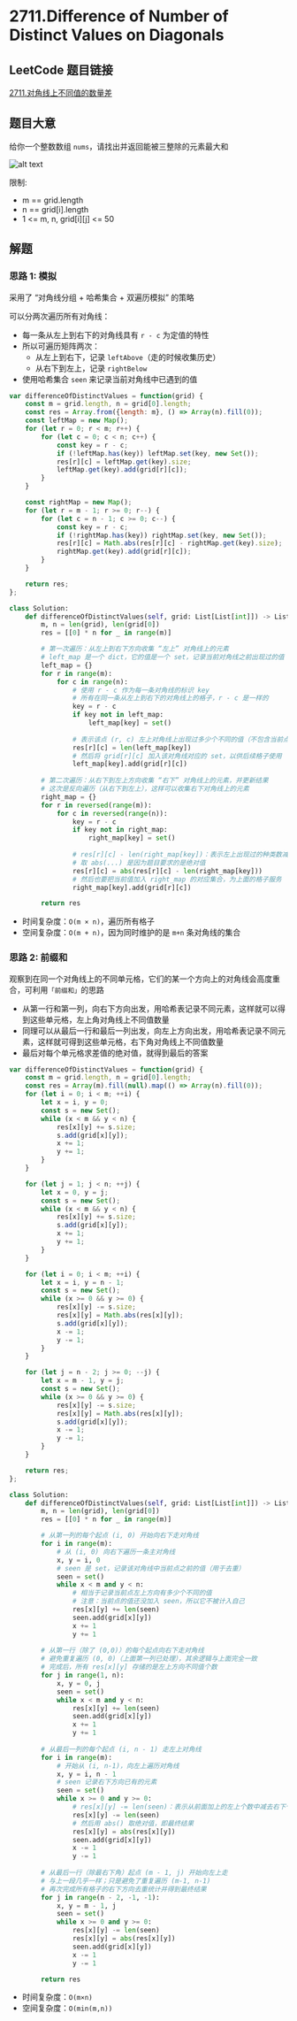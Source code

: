 # 2711.Difference of Number of Distinct Values on Diagonals

## LeetCode 题目链接

[2711.对角线上不同值的数量差](https://leetcode.cn/problems/difference-of-number-of-distinct-values-on-diagonals/)

## 题目大意

给你一个整数数组 `nums`，请找出并返回能被三整除的元素最大和

![alt text](https://github.com/donnapersonal/picx-images-hosting/raw/master/image.3uv2926p9y.webp)

限制:
- m == grid.length
- n == grid[i].length
- 1 <= m, n, grid[i][j] <= 50

## 解题

### 思路 1: 模拟

采用了 “对角线分组 + 哈希集合 + 双遍历模拟” 的策略

可以分两次遍历所有对角线：
- 每一条从左上到右下的对角线具有 `r - c` 为定值的特性
- 所以可遍历矩阵两次：
  - 从左上到右下，记录 `leftAbove`（走的时候收集历史）
  - 从右下到左上，记录 `rightBelow`
- 使用哈希集合 `seen` 来记录当前对角线中已遇到的值

```js
var differenceOfDistinctValues = function(grid) {
    const m = grid.length, n = grid[0].length;
    const res = Array.from({length: m}, () => Array(n).fill(0));
    const leftMap = new Map();
    for (let r = 0; r < m; r++) {
        for (let c = 0; c < n; c++) {
            const key = r - c;
            if (!leftMap.has(key)) leftMap.set(key, new Set());
            res[r][c] = leftMap.get(key).size;
            leftMap.get(key).add(grid[r][c]);
        }
    }

    const rightMap = new Map();
    for (let r = m - 1; r >= 0; r--) {
        for (let c = n - 1; c >= 0; c--) {
            const key = r - c;
            if (!rightMap.has(key)) rightMap.set(key, new Set());
            res[r][c] = Math.abs(res[r][c] - rightMap.get(key).size);
            rightMap.get(key).add(grid[r][c]);
        }
    }

    return res;
};
```
```python
class Solution:
    def differenceOfDistinctValues(self, grid: List[List[int]]) -> List[List[int]]:
        m, n = len(grid), len(grid[0])
        res = [[0] * n for _ in range(m)]

        # 第一次遍历：从左上到右下方向收集 “左上” 对角线上的元素
        # left_map 是一个 dict，它的值是一个 set，记录当前对角线之前出现过的值
        left_map = {}
        for r in range(m):
            for c in range(n):
                # 使用 r - c 作为每一条对角线的标识 key
                # 所有在同一条从左上到右下的对角线上的格子，r - c 是一样的
                key = r - c
                if key not in left_map:
                    left_map[key] = set()
                
                # 表示该点 (r, c) 左上对角线上出现过多少个不同的值（不包含当前点）
                res[r][c] = len(left_map[key])
                # 然后将 grid[r][c] 加入该对角线对应的 set，以供后续格子使用
                left_map[key].add(grid[r][c])
        
        # 第二次遍历：从右下到左上方向收集 “右下” 对角线上的元素，并更新结果
        # 这次是反向遍历（从右下到左上），这样可以收集右下对角线上的元素
        right_map = {}
        for r in reversed(range(m)):
            for c in reversed(range(n)):
                key = r - c
                if key not in right_map:
                    right_map[key] = set()
                
                # res[r][c] - len(right_map[key])：表示左上出现过的种类数减去右下出现过的种类数
                # 取 abs(...) 是因为题目要求的是绝对值
                res[r][c] = abs(res[r][c] - len(right_map[key]))
                # 然后也要把当前值加入 right_map 的对应集合，为上面的格子服务
                right_map[key].add(grid[r][c])

        return res
```

- 时间复杂度：`O(m × n)`，遍历所有格子
- 空间复杂度：`O(m + n)`，因为同时维护的是 `m+n` 条对角线的集合

### 思路 2: 前缀和

观察到在同一个对角线上的不同单元格，它们的某一个方向上的对角线会高度重合，可利用`「前缀和」`的思路
- 从第一行和第一列，向右下方向出发，用哈希表记录不同元素，这样就可以得到这些单元格，左上角对角线上不同值数量
- 同理可以从最后一行和最后一列出发，向左上方向出发，用哈希表记录不同元素，这样就可得到这些单元格，右下角对角线上不同值数量
- 最后对每个单元格求差值的绝对值，就得到最后的答案

```js
var differenceOfDistinctValues = function(grid) {
    const m = grid.length, n = grid[0].length;
    const res = Array(m).fill(null).map(() => Array(n).fill(0));
    for (let i = 0; i < m; ++i) {
        let x = i, y = 0;
        const s = new Set();
        while (x < m && y < n) {
            res[x][y] += s.size;
            s.add(grid[x][y]);
            x += 1;
            y += 1;
        }
    }

    for (let j = 1; j < n; ++j) {
        let x = 0, y = j;
        const s = new Set();
        while (x < m && y < n) {
            res[x][y] += s.size;
            s.add(grid[x][y]);
            x += 1;
            y += 1;
        }
    }

    for (let i = 0; i < m; ++i) {
        let x = i, y = n - 1;
        const s = new Set();
        while (x >= 0 && y >= 0) {
            res[x][y] -= s.size;
            res[x][y] = Math.abs(res[x][y]);
            s.add(grid[x][y]);
            x -= 1;
            y -= 1;
        }
    }

    for (let j = n - 2; j >= 0; --j) {
        let x = m - 1, y = j;
        const s = new Set();
        while (x >= 0 && y >= 0) {
            res[x][y] -= s.size;
            res[x][y] = Math.abs(res[x][y]);
            s.add(grid[x][y]);
            x -= 1;
            y -= 1;
        }
    }

    return res;
};
```
```python
class Solution:
    def differenceOfDistinctValues(self, grid: List[List[int]]) -> List[List[int]]:
        m, n = len(grid), len(grid[0])
        res = [[0] * n for _ in range(m)]

        # 从第一列的每个起点 (i, 0) 开始向右下走对角线
        for i in range(m):
            # 从 (i, 0) 向右下遍历一条主对角线
            x, y = i, 0
            # seen 是 set，记录该对角线中当前点之前的值（用于去重）
            seen = set()
            while x < m and y < n:
                # 相当于记录当前点左上方向有多少个不同的值
                # 注意：当前点的值还没加入 seen，所以它不被计入自己
                res[x][y] += len(seen)
                seen.add(grid[x][y])
                x += 1
                y += 1
        
        # 从第一行（除了 (0,0)）的每个起点向右下走对角线
        # 避免重复遍历 (0, 0)（上面第一列已处理），其余逻辑与上面完全一致
        # 完成后，所有 res[x][y] 存储的是左上方向不同值个数
        for j in range(1, n):
            x, y = 0, j
            seen = set()
            while x < m and y < n:
                res[x][y] += len(seen)
                seen.add(grid[x][y])
                x += 1
                y += 1
        
        # 从最后一列的每个起点 (i, n - 1) 走左上对角线
        for i in range(m):
            # 开始从 (i, n-1)，向左上遍历对角线
            x, y = i, n - 1
            # seen 记录右下方向已有的元素
            seen = set()
            while x >= 0 and y >= 0:
                # res[x][y] -= len(seen)：表示从前面加上的左上个数中减去右下个数
                res[x][y] -= len(seen)
                # 然后用 abs() 取绝对值，即最终结果
                res[x][y] = abs(res[x][y])
                seen.add(grid[x][y])
                x -= 1
                y -= 1
        
        # 从最后一行（除最右下角）起点 (m - 1, j) 开始向左上走
        # 与上一段几乎一样；只是避免了重复遍历 (m-1, n-1)
        # 再次完成所有格子的右下方向去重统计并得到最终结果
        for j in range(n - 2, -1, -1):
            x, y = m - 1, j
            seen = set()
            while x >= 0 and y >= 0:
                res[x][y] -= len(seen)
                res[x][y] = abs(res[x][y])
                seen.add(grid[x][y])
                x -= 1
                y -= 1

        return res
```

- 时间复杂度：`O(m×n)`
- 空间复杂度：`O(min(m,n))`